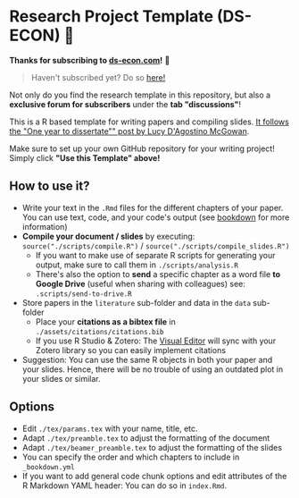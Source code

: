 # Research Project Template (DS-ECON) 🔬 

**Thanks for subscribing to [ds-econ.com](https://www.ds-econ.com)!** 🎉
> Haven't subscribed yet? Do so [here!](https://www.ds-econ.com/#/portal/signup/free)

Not only do you find the research template in this repository, but also a **exclusive forum for subscribers** under the **tab "discussions"**!

This is a R based template for writing papers and compiling slides. [It follows the "One year to dissertate"" post by Lucy D'Agostino McGowan](https://livefreeordichotomize.com/2018/09/14/one-year-to-dissertate/).

Make sure to set up your own GitHub repository for your writing project! Simply click **"Use this Template" above!**

## How to use it?
- Write your text in the `.Rmd` files for the different chapters of your paper. You can use text, code, and your code's output (see [bookdown](https://bookdown.org) for more information)
- **Compile your document / slides** by executing: `source("./scripts/compile.R")` / `source("./scripts/compile_slides.R")`
  - If you want to make use of separate R scripts for generating your output, make sure to call them in `./scripts/analysis.R`
  - There's also the option to **send** a specific chapter as a word file **to Google Drive** (useful when sharing with colleagues) see: `.scripts/send-to-drive.R`
- Store papers in the `literature` sub-folder and data in the `data` sub-folder
  - Place your **citations as a bibtex file** in `./assets/citations/citations.bib`
  - If you use R Studio & Zotero: The [Visual Editor](https://www.rstudio.com/blog/exploring-rstudio-visual-markdown-editor/) will sync with your Zotero library so you can easily implement citations
- Suggestion: You can use the same R objects in both your paper and your slides. Hence, there will be no trouble of using an outdated plot in your slides or similar.
  
## Options
- Edit `./tex/params.tex` with your name, title, etc.
- Adapt `./tex/preamble.tex` to adjust the formatting of the document
- Adapt `./tex/beamer_preamble.tex` to adjust the formatting of the slides
- You can specify the order and which chapters to include in `_bookdown.yml`
- If you want to add general code chunk options and edit attributes of the R Markdown YAML header: You can do so in `index.Rmd`.
